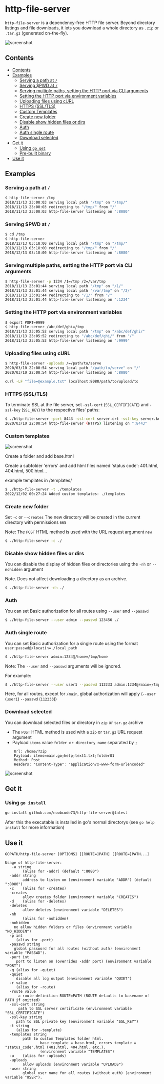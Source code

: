 # http-file-server

`http-file-server` is a dependency-free HTTP file server. Beyond directory listings and file downloads, it lets you download a whole directory as `.zip` or `.tar.gz` (generated on-the-fly).

![screenshot](doc/screenshot.png)

## Contents

- [Contents](#contents)
- [Examples](#examples)
  - [Serving a path at `/`](#serving-a-path-at-)
  - [Serving $PWD at `/`](#serving-pwd-at-)
  - [Serving multiple paths, setting the HTTP port via CLI arguments](#serving-multiple-paths-setting-the-http-port-via-cli-arguments)
  - [Setting the HTTP port via environment variables](#setting-the-http-port-via-environment-variables)
  - [Uploading files using cURL](#uploading-files-using-curl)
  - [HTTPS (SSL/TLS)](#https-ssltls)
  - [Custom Templates](#templates)
  - [Create new folder](#new-folder)
  - [Disable show hidden files or dirs](#hidden)
  - [Auth](#auth)
  - [Auth single route](#auth-route)
  - [Download selected](#download-selected)
- [Get it](#get-it)
  - [Using `go get`](#using-go-get)
  - [Pre-built binary](#pre-built-binary)
- [Use it](#use-it)

## Examples

### Serving a path at `/`

```sh
$ http-file-server /tmp
2018/11/13 23:00:03 serving local path "/tmp" on "/tmp/"
2018/11/13 23:00:03 redirecting to "/tmp/" from "/"
2018/11/13 23:00:03 http-file-server listening on ":8080"
```

### Serving $PWD at `/`

```sh
$ cd /tmp
$ http-file-server
2018/12/13 03:18:00 serving local path "/tmp" on "/tmp/"
2018/12/13 03:18:00 redirecting to "/tmp/" from "/"
2018/12/13 03:18:00 http-file-server listening on ":8080"
```

### Serving multiple paths, setting the HTTP port via CLI arguments

```sh
$ http-file-server -p 1234 /1=/tmp /2=/var/tmp
2018/11/13 23:01:44 serving local path "/tmp" on "/1/"
2018/11/13 23:01:44 serving local path "/var/tmp" on "/2/"
2018/11/13 23:01:44 redirecting to "/1/" from "/"
2018/11/13 23:01:44 http-file-server listening on ":1234"
```

### Setting the HTTP port via environment variables

```sh
$ export PORT=9999
$ http-file-server /abc/def/ghi=/tmp
2018/11/13 23:05:52 serving local path "/tmp" on "/abc/def/ghi/"
2018/11/13 23:05:52 redirecting to "/abc/def/ghi/" from "/"
2018/11/13 23:05:52 http-file-server listening on ":9999"
```

### Uploading files using cURL

```sh
$ http-file-server -uploads /=/path/to/serve
2020/03/10 22:00:54 serving local path "/path/to/serve" on "/"
2020/03/10 22:00:54 http-file-server listening on ":8080"
```

```sh
curl -LF "file=@example.txt" localhost:8080/path/to/upload/to
```

### HTTPS (SSL/TLS)

To terminate SSL at the file server, set `-ssl-cert` (`SSL_CERTIFICATE`) and `-ssl-key` (`SSL_KEY`) to the respective files' paths:

```sh
$ ./http-file-server -port 8443 -ssl-cert server.crt -ssl-key server.key
2020/03/10 22:00:54 http-file-server (HTTPS) listening on ":8443"
```

### Custom templates

![screenshot](doc/custom%20template.jpg)

Create a folder and add base.html

Create a subfolder 'errors' and add html files named 'status code': 401.html, 404.html, 500.html...

example templates in /templates/

```sh
$ ./http-file-server -t ./templates
2022/12/02 00:27:24 Added custom templates: ./templates
```

### Create new folder
Set `-c` or `--creates`
The new directory will be created in the current directory with permissions `665`

Note: The `POST` HTML method is used with the URL request argument `new`

```sh
$ ./http-file-server -c ./
```

### Disable show hidden files or dirs
You can disable the display of hidden files or directories using the `-nh` or `--nohidden` argument

Note. Does not affect downloading a directory as an archive.
```sh
$ ./http-file-server -nh ./                                                                   
```

### Auth
You can set Basic authorization for all routes using `--user` and `--passwd`
```sh
$ ./http-file-server --user admin --passwd 123456 ./                                         
```

### Auth single route
You can set Basic authorization for a single route using the format `user:passwd@/locatin=./local_path`
```sh
$ ./http-file-server admin:1234@/home=/tmp/home
```

Note: The `--user` and `--passwd` arguments will be ignored.

For example:
```sh
$ ./http-file-server --user user1 --passwd 112233 admin:1234@/main=/tmp/home /home=/test2 /shara=/srv/shara
```
Here, for all routes, except for `/main`, global authorization will apply (`--user` (`user1`) `--passwd` (`112233`))


### Download selected

You can download selected files or directory in `zip` or `tar.gz` archive

- The `POST` HTML method is used with a `zip` or `tar.gz` URL request argument
- Payload `items` value `folder or directory name` separated by `;`

```
    Url: /home/?zip
    Payload: items=main.go;help;text1.txt;folder01
    Method: Post
    Headers: "Content-Type": "application/x-www-form-urlencoded"
```

![screenshot](doc/download%20selected.jpg)



## Get it

### Using `go install`

```sh
go install github.com/noobcode73/http-file-server@latest
```

After this the executable is installed in go's normal directorys (see ```go help install``` for more information)

## Use it

```text
GOPATH/http-file-server [OPTIONS] [[ROUTE=]PATH] [[ROUTE=]PATH...]
```

```text
Usage of http-file-server:
   -a string
        (alias for -addr) (default ":8080")
  -addr string
        address to listen on (environment variable "ADDR") (default ":8080")
  -c    (alias for -creates)
  -creates
        allow creates folder (environment variable "CREATES")
  -d    (alias for -deletes)
  -deletes
        allow deletes (environment variable "DELETES")
  -nh
        (alias for -nohidden)
  -nohidden
    no allow hidden folders or files (environment variable "NO_HIDDEN")
  -p int
     (alias for -port)
  -passwd string
    global password for all routes (without auth) (environment variable "PASSWD").
  -port int
     port to listen on (overrides -addr port) (environment variable "PORT")
  -q (alias for -quiet)
  -quiet
     disable all log output (environment variable "QUIET")
  -r value
     (alias for -route)
  -route value
      a route definition ROUTE=PATH (ROUTE defaults to basename of PATH if omitted)
  -ssl-cert string
      path to SSL server certificate (environment variable "SSL_CERTIFICATE")
  -ssl-key string
     path to SSL private key (environment variable "SSL_KEY")
  -t string
     (alias for -template)
  -templates string
        path to custom Templates folder html.
                base template = base.html, errors template = "status_code".html (401.html, 404.html, etc.).
                (environment variable "TEMPLATES")
  -u    (alias for -uploads)
  -uploads
        allow uploads (environment variable "UPLOADS")
  -user string
        global user name for all routes (without auth) (environment variable "USER").
```
